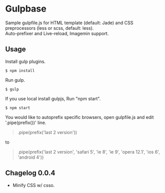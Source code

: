 # Gulpbase

Sample gulpfile.js for HTML template (default: Jade) and CSS preprocessors (less or scss, default: less).   
Auto-prefixer and Live-reload, Imagemin support.

## Usage

Install gulp plugins.

	$ npm install

Run gulp.

	$ gulp

If you use local install gulpjs, Run "npm start".

	$ npm start

You would like to autoprefix specific browsers, open gulpfile.js and edit '.pipe(prefix())' line.

> .pipe(prefix('last 2 version'))

to

> .pipe(prefix('last 2 version', 'safari 5', 'ie 8', 'ie 9', 'opera 12.1', 'ios 6', 'android 4'))

## Chagelog 0.0.4

* Minify CSS w/ csso.

